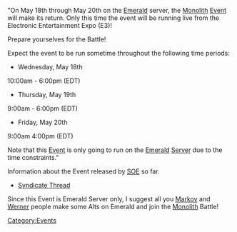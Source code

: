 "On May 18th through May 20th on the [Emerald](/Emerald "wikilink")
server, the [Monolith](/Monolith "wikilink") [Event](/Event "wikilink")
will make its return. Only this time the event will be running live from
the Electronic Entertainment Expo (E3)!

Prepare yourselves for the Battle!

Expect the event to be run sometime throughout the following time
periods:

- Wednesday, May 18th

10:00am - 6:00pm (EDT)

- Thursday, May 19th

9:00am - 6:00pm (EDT)

- Friday, May 20th

9:00am 4:00pm (EDT)

Note that this [Event](/Event "wikilink") is only going to run on the
[Emerald](/Emerald "wikilink") [Server](/Server "wikilink") due to the
time constraints."

Information about the Event released by [SOE](/SOE "wikilink") so far.

- [Syndicate
  Thread](http://comms.planetsidesyndicate.com/showthread.php?t=1688/)

Since this Event is Emerald Server only, I suggest all you
[Markov](/Markov "wikilink") and [Werner](/Werner "wikilink") people make
some Alts on Emerald and join the [Monolith](/Monolith "wikilink")
Battle!

[Category:Events](/Category:Events "wikilink")
